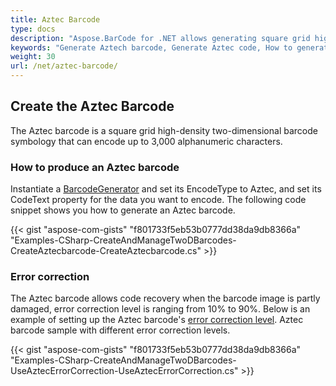 ```yaml
---
title: Aztec Barcode
type: docs
description: "Aspose.BarCode for .NET allows generating square grid high-density two-dimensional Aztec Barcode."
keywords: "Generate Aztech barcode, Generate Aztec code, How to generate Aztech barcode, Aspose.BarCode for .NET, C#"
weight: 30
url: /net/aztec-barcode/
---
```


## **Create the Aztec Barcode**
The Aztec barcode is a square grid high-density two-dimensional barcode symbology that can encode up to 3,000 alphanumeric characters.

### **How to produce an Aztec barcode**
Instantiate a [BarcodeGenerator](https://apireference.aspose.com/barcode/net/aspose.barcode.generation/barcodegenerator) and set its EncodeType to Aztec, and set its CodeText property for the data you want to encode. The following code snippet shows you how to generate an Aztec barcode.

{{< gist "aspose-com-gists" "f801733f5eb53b0777dd38da9db8366a" "Examples-CSharp-CreateAndManageTwoDBarcodes-CreateAztecbarcode-CreateAztecbarcode.cs" >}}

### **Error correction**
The Aztec barcode allows code recovery when the barcode image is partly damaged, error correction level is ranging from 10% to 90%. Below is an example of setting up the Aztec barcode's [error correction level](https://apireference.aspose.com/barcode/net/aspose.barcode.generation/aztecparameters/properties/aztecerrorlevel). Aztec barcode sample with different error correction levels.

{{< gist "aspose-com-gists" "f801733f5eb53b0777dd38da9db8366a" "Examples-CSharp-CreateAndManageTwoDBarcodes-UseAztecErrorCorrection-UseAztecErrorCorrection.cs" >}}
